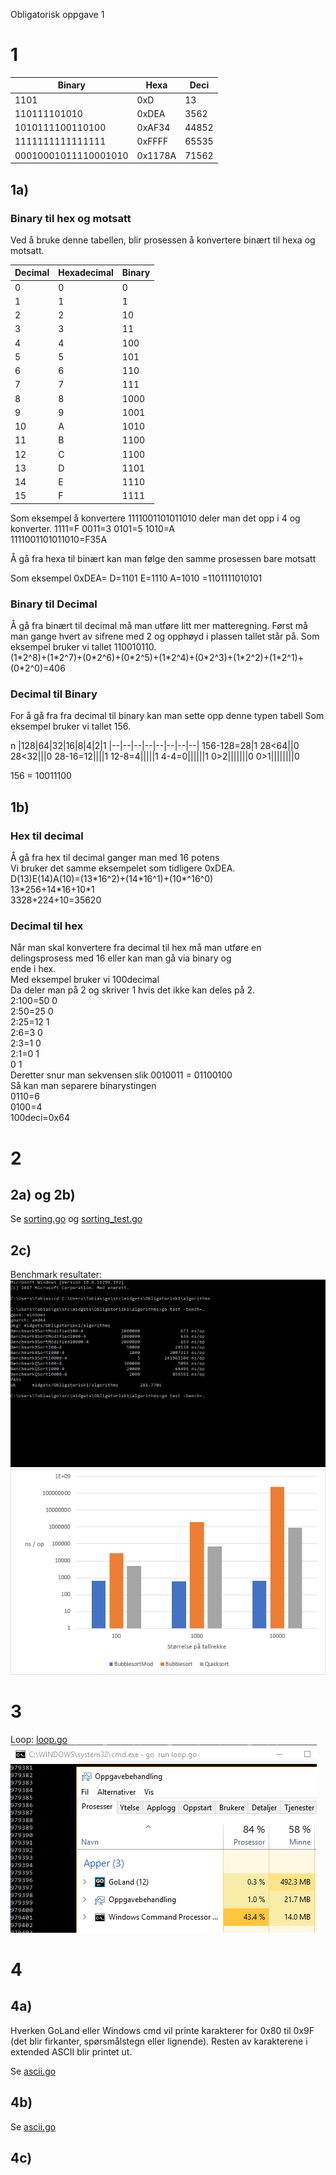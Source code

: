 Obligatorisk oppgave 1

# 1   

Binary|Hexa|Deci
   ---|---|---
1101|	0xD|	13
110111101010|	0xDEA|	3562
1010111100110100|	0xAF34|	44852
1111111111111111|	0xFFFF|	65535
00010001011110001010|	0x1178A|	71562

## 1a)

### Binary til hex og motsatt

Ved å bruke denne tabellen, blir prosessen å konvertere binært til hexa og motsatt.

Decimal|Hexadecimal|Binary
---|---|---
0|0|0
1|1|1
2|2|10
3|3|11
4|4|100
5|5|101
6|6|110
7|7|111
8|8|1000
9|9|1001
10|A|1010
11|B|1100
12|C|1100
13|D|1101
14|E|1110
15|F|1111 

Som eksempel å konvertere 1111001101011010 deler man det opp i 4
og konverter. 1111=F    0011=3 	0101=5 	 1010=A  
1111001101011010=F35A

Å gå fra hexa til binært kan man følge den samme prosessen bare motsatt 

Som eksempel
0xDEA=	 D=1101	E=1110	A=1010	=1101111010101

### Binary til Decimal

Å gå fra binært til decimal må man utføre litt mer matteregning. 
Først må man gange hvert av sifrene med 2 og opphøyd i plassen tallet står på. 
Som eksempel bruker vi tallet 110010110.  
(1\*2^8)+(1\*2^7)+(0\*2^6)+(0\*2^5)+(1\*2^4)+(0\*2^3)+(1\*2^2)+(1\*2^1)+(0\*2^0)=406

### Decimal til Binary

For å gå fra fra decimal til binary kan man sette opp denne typen tabell
Som eksempel bruker vi tallet 156. 

n |128|64|32|16|8|4|2|1
|--|--|--|--|--|--|--|--|
156-128=28|1
28<64||0
28<32|||0
28-16=12||||1
12-8=4|||||1
4-4=0||||||1
0>2|||||||0
0>1||||||||0

156 = 10011100

## 1b)

### Hex til decimal
Å gå fra hex til decimal ganger man med 16 potens  
Vi bruker det samme eksempelet som tidligere 0xDEA.  
D(13)E(14)A(10)=(13\*16^2)+(14\*16^1)+(10\*^16^0)  
13\*256+14\*16+10\*1  
3328+224+10=35620  

### Decimal til hex
Når man skal konvertere fra decimal til hex må man utføre en delingsprosess med 16 eller kan man gå via binary og  
ende i hex.  
Med eksempel bruker vi 100decimal  
Da deler man på 2 og skriver 1 hvis det ikke kan deles på 2.  
2:100=50    0  
2:50=25     0  
2:25=12     1  
2:6=3       0  
2:3=1       0  
2:1=0		1  
0			1	  
Deretter snur man sekvensen slik 0010011 = 01100100  
Så kan man separere binarystingen  
0110=6  
0100=4  
100deci=0x64  



# 2

## 2a) og 2b)

Se [sorting.go](https://github.com/TobiasAlbert123/midgets/blob/master/Obligatorisk1/algorithms/sorting.go) og [sorting_test.go](https://github.com/TobiasAlbert123/midgets/blob/master/Obligatorisk1/algorithms/sorting_test.go)

## 2c)

Benchmark resultater:  
<img src="https://github.com/TobiasAlbert123/midgets/blob/master/Obligatorisk1/cmd_benchmark.png">
<img src="https://github.com/TobiasAlbert123/midgets/blob/master/Obligatorisk1/benchmark_graph.png">

# 3

Loop: [loop.go](https://github.com/TobiasAlbert123/midgets/blob/master/Obligatorisk1/loop/loop.go)  
<img src="https://github.com/TobiasAlbert123/midgets/blob/master/Obligatorisk1/loop_cpuandmemory.png">

# 4

## 4a)

Hverken GoLand eller Windows cmd vil printe karakterer for 0x80 til 0x9F (det blir firkanter, spørsmålstegn eller lignende). Resten av karakterene i extended ASCII blir printet ut.

Se [ascii.go](https://github.com/TobiasAlbert123/midgets/blob/master/Obligatorisk1/ascii/ascii.go)

## 4b)

Se [ascii.go](https://github.com/TobiasAlbert123/midgets/blob/master/Obligatorisk1/ascii/ascii.go)

## 4c)

